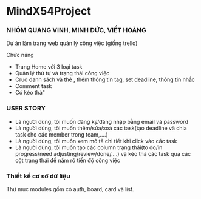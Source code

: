 # MindX54Project
### NHÓM QUANG VINH, MINH ĐỨC, VIẾT HOÀNG
Dự án làm trang web quản lý công việc (giống trello)

Chức năng

- Trang Home với 3 loại task
- Quản lý thứ tự và trạng thái công việc
- Crud danh sách và thẻ , thêm thông tin tag, set deadline, thông tin nhắc
- Comment task
- Có kéo thả"

### USER STORY

- Là người dùng, tôi muốn đăng ký/đăng nhập bằng email và password
- Là người dùng, tôi muốn thêm/sửa/xoá các task(tạo deadline và chia task cho các member trong team,….)
- Là người dùng, tôi muốn xem mô tả chi tiết khi click vào các task
- Là người dùng, tôi muốn tạo các column trạng thái(to do/in progress/need adjusting/review/done/….) và kéo thả các task qua các cột trạng thái để nắm rõ tiến độ công việc

### Thiết kế cơ sở dữ liệu

Thư mục modules gồm có auth, board, card và list.
